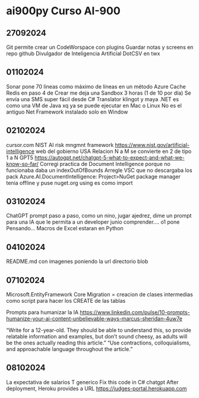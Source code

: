 # ai900py Curso AI-900

## 27092024

Git permite crear un CodeWorspace con plugins
Guardar notas y screens en repo github
Divulgador de Inteligencia Artificial DotCSV en twx

## 01102024

Sonar pone 70 lineas como máximo de líneas en un método
Azure Cache Redis en paso 4 de Crear me deja una Sandbox 3 horas (1 de 10 por día)
Se envía una SMS super fácil desde C#
Translator klingot y maya
.NET es como una VM de Java xq ya se puede ejecutar en Mac o Linux
No es el antiguo Net Framework instalado solo en Window

## 02102024

cursor.com
NIST AI risk mngmnt framework https://www.nist.gov/artificial-intelligence web del gobierno USA
Relacion N a M se convierte en 2 de tipo 1 a N
GPT5 https://autogpt.net/chatgpt-5-what-to-expect-and-what-we-know-so-far/
Corregi practica de Document Intelligence porque no funcionaba daba un indexOutOfBounds
Arregle VSC que no descargaba los pack Azure.AI.DocumentIntelligence: Project>NuGet package manager tenia offline y puse nuget.org
using es como import

## 03102024

ChatGPT prompt paso a paso, como un nino, jugar ajedrez, dime un prompt para una IA que le permita a un developer junio comprender....
o1 pone Pensando...
Macros de Excel estaran en Python

## 04102024

README.md con imagenes poniendo la url directorio blob

## 07102024

Microsoft.EntityFramework Core
Migration = creacion de clases intermedias como script para hacer los CREATE de las tablas

Prompts para humanizar la IA https://www.linkedin.com/pulse/10-prompts-humanize-your-ai-content-unbelievable-ways-marcus-sheridan-4uw7e

“Write for a 12-year-old. They should be able to understand this, so provide relatable information and examples, but don’t sound cheesy, as adults will be the ones actually reading this article.”
“Use contractions, colloquialisms, and approachable language throughout the article.”

## 08102024

La expectativa de salarios
T generico
Fix this code in C#  chatgpt
After deployment, Heroku provides a URL https://judges-portal.herokuapp.com

